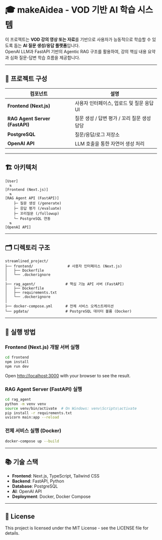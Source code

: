 # 🎓 makeAidea - VOD 기반 AI 학습 시스템

이 프로젝트는 **VOD 강의 영상 또는 자료**를 기반으로 사용자가 능동적으로 학습할 수 있도록 돕는 **AI 질문 생성/응답 플랫폼**입니다.  
OpenAI LLM과 FastAPI 기반의 Agentic RAG 구조를 활용하여, 강의 핵심 내용 요약과 심화 질문-답변 학습 흐름을 제공합니다.

---

## 🧱 프로젝트 구성

| 컴포넌트 | 설명 |
|----------|------|
| **Frontend (Next.js)** | 사용자 인터페이스, 업로드 및 질문 응답 UI |
| **RAG Agent Server (FastAPI)** | 질문 생성 / 답변 평가 / 꼬리 질문 생성 담당 |
| **PostgreSQL** | 질문/응답/로그 저장소 |
| **OpenAI API** | LLM 호출을 통한 자연어 생성 처리 |

---

## 🏗️ 아키텍처

```
[User]
  ⇅
[Frontend (Next.js)]
  ⇅
[RAG Agent API (FastAPI)]
    ├─ 질문 생성 (/generate)
    ├─ 응답 평가 (/evaluate)
    ├─ 꼬리질문 (/followup)
    └─ PostgreSQL 연동
  ⇅
[OpenAI API]
```

---

## 🗂️ 디렉토리 구조

```
streamlined_project/
├── frontend/                # 사용자 인터페이스 (Next.js)
│   ├── Dockerfile
│   └── .dockerignore
│
├── rag_agent/              # 핵심 기능 API 서버 (FastAPI)
│   ├── Dockerfile
│   ├── requirements.txt
│   └── .dockerignore
│
├── docker-compose.yml      # 전체 서비스 오케스트레이션
└── pgdata/                 # PostgreSQL 데이터 볼륨 (Docker)
```

---

## 🚀 실행 방법

### Frontend (Next.js) 개발 서버 실행

```bash
cd frontend
npm install
npm run dev
```

Open [http://localhost:3000](http://localhost:3000) with your browser to see the result.

### RAG Agent Server (FastAPI) 실행

```bash
cd rag_agent
python -m venv venv
source venv/bin/activate  # On Windows: venv\Scripts\activate
pip install -r requirements.txt
uvicorn main:app --reload
```

### 전체 서비스 실행 (Docker)

```bash
docker-compose up --build
```

---

## 📚 기술 스택

- **Frontend**: Next.js, TypeScript, Tailwind CSS
- **Backend**: FastAPI, Python
- **Database**: PostgreSQL
- **AI**: OpenAI API
- **Deployment**: Docker, Docker Compose

---

## 📝 License

This project is licensed under the MIT License - see the LICENSE file for details.
